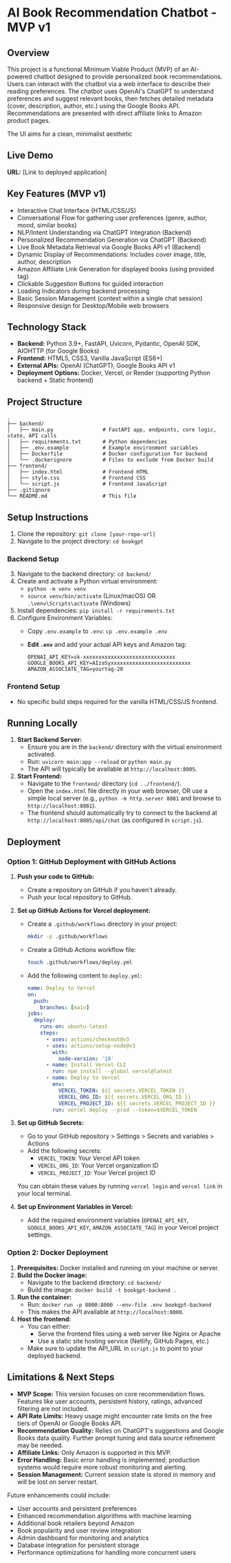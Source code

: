 # AI Book Recommendation Chatbot - MVP v1

## Overview

This project is a functional Minimum Viable Product (MVP) of an AI-powered chatbot designed to provide personalized book recommendations. Users can interact with the chatbot via a web interface to describe their reading preferences. The chatbot uses OpenAI's ChatGPT to understand preferences and suggest relevant books, then fetches detailed metadata (cover, description, author, etc.) using the Google Books API. Recommendations are presented with direct affiliate links to Amazon product pages.

The UI aims for a clean, minimalist aesthetic 

## Live Demo

<!-- Add the deployment URL (e.g., from Vercel/Render) here once deployed -->
**URL:** [Link to deployed application]

## Key Features (MVP v1)

* Interactive Chat Interface (HTML/CSS/JS)
* Conversational Flow for gathering user preferences (genre, author, mood, similar books)
* NLP/Intent Understanding via ChatGPT Integration (Backend)
* Personalized Recommendation Generation via ChatGPT (Backend)
* Live Book Metadata Retrieval via Google Books API v1 (Backend)
* Dynamic Display of Recommendations: Includes cover image, title, author, description
* Amazon Affiliate Link Generation for displayed books (using provided tag)
* Clickable Suggestion Buttons for guided interaction
* Loading Indicators during backend processing
* Basic Session Management (context within a single chat session)
* Responsive design for Desktop/Mobile web browsers

## Technology Stack

* **Backend:** Python 3.9+, FastAPI, Uvicorn, Pydantic, OpenAI SDK, AIOHTTP (for Google Books)
* **Frontend:** HTML5, CSS3, Vanilla JavaScript (ES6+)
* **External APIs:** OpenAI (ChatGPT), Google Books API v1
* **Deployment Options:** Docker, Vercel, or Render (supporting Python backend + Static frontend)

## Project Structure

```
.
├── backend/
│   ├── main.py                # FastAPI app, endpoints, core logic, state, API calls
│   ├── requirements.txt       # Python dependencies
│   ├── .env.example           # Example environment variables
│   ├── Dockerfile             # Docker configuration for backend
│   └── .dockerignore          # Files to exclude from Docker build
├── frontend/
│   ├── index.html             # Frontend HTML
│   ├── style.css              # Frontend CSS
│   └── script.js              # Frontend JavaScript
├── .gitignore
└── README.md                  # This file
```

## Setup Instructions

1. Clone the repository: `git clone [your-repo-url]`
2. Navigate to the project directory: `cd bookgpt`

### Backend Setup

3. Navigate to the backend directory: `cd backend/`
4. Create and activate a Python virtual environment:
   * `python -m venv venv`
   * `source venv/bin/activate` (Linux/macOS) OR `.\venv\Scripts\activate` (Windows)
5. Install dependencies: `pip install -r requirements.txt`
6. Configure Environment Variables:
   * Copy `.env.example` to `.env`: `cp .env.example .env`
   * **Edit `.env`** and add your actual API keys and Amazon tag:

     ```dotenv
     OPENAI_API_KEY=sk-xxxxxxxxxxxxxxxxxxxxxxxxxxxxxx
     GOOGLE_BOOKS_API_KEY=AIzaSyxxxxxxxxxxxxxxxxxxxxxxxxxx
     AMAZON_ASSOCIATE_TAG=yourtag-20
     ```

### Frontend Setup

* No specific build steps required for the vanilla HTML/CSS/JS frontend.

## Running Locally

1. **Start Backend Server:**
   * Ensure you are in the `backend/` directory with the virtual environment activated.
   * Run: `uvicorn main:app --reload` or `python main.py`
   * The API will typically be available at `http://localhost:8005`.
2. **Start Frontend:**
   * Navigate to the `frontend/` directory (`cd ../frontend/`).
   * Open the `index.html` file directly in your web browser, OR use a simple local server (e.g., `python -m http.server 8081` and browse to `http://localhost:8081`).
   * The frontend should automatically try to connect to the backend at `http://localhost:8005/api/chat` (as configured in `script.js`).

## Deployment

### Option 1: GitHub Deployment with GitHub Actions

1. **Push your code to GitHub:**
   * Create a repository on GitHub if you haven't already.
   * Push your local repository to GitHub.

2. **Set up GitHub Actions for Vercel deployment:**
   * Create a `.github/workflows` directory in your project:
     ```bash
     mkdir -p .github/workflows
     ```
   * Create a GitHub Actions workflow file:
     ```bash
     touch .github/workflows/deploy.yml
     ```
   * Add the following content to `deploy.yml`:
     ```yaml
     name: Deploy to Vercel
     on:
       push:
         branches: [main]
     jobs:
       deploy:
         runs-on: ubuntu-latest
         steps:
           - uses: actions/checkout@v3
           - uses: actions/setup-node@v3
             with:
               node-version: '18'
           - name: Install Vercel CLI
             run: npm install --global vercel@latest
           - name: Deploy to Vercel
             env:
               VERCEL_TOKEN: ${{ secrets.VERCEL_TOKEN }}
               VERCEL_ORG_ID: ${{ secrets.VERCEL_ORG_ID }}
               VERCEL_PROJECT_ID: ${{ secrets.VERCEL_PROJECT_ID }}
             run: vercel deploy --prod --token=$VERCEL_TOKEN
     ```

3. **Set up GitHub Secrets:**
   * Go to your GitHub repository > Settings > Secrets and variables > Actions
   * Add the following secrets:
     * `VERCEL_TOKEN`: Your Vercel API token
     * `VERCEL_ORG_ID`: Your Vercel organization ID
     * `VERCEL_PROJECT_ID`: Your Vercel project ID

   You can obtain these values by running `vercel login` and `vercel link` in your local terminal.

4. **Set up Environment Variables in Vercel:**
   * Add the required environment variables (`OPENAI_API_KEY`, `GOOGLE_BOOKS_API_KEY`, `AMAZON_ASSOCIATE_TAG`) in your Vercel project settings.

### Option 2: Docker Deployment

1. **Prerequisites:** Docker installed and running on your machine or server.
2. **Build the Docker image:**
   * Navigate to the backend directory: `cd backend/`
   * Build the image: `docker build -t bookgpt-backend .`
3. **Run the container:**
   * Run: `docker run -p 8000:8000 --env-file .env bookgpt-backend`
   * This makes the API available at `http://localhost:8000`.
4. **Host the frontend:**
   * You can either:
     * Serve the frontend files using a web server like Nginx or Apache
     * Use a static site hosting service (Netlify, GitHub Pages, etc.)
   * Make sure to update the API_URL in `script.js` to point to your deployed backend.

## Limitations & Next Steps

* **MVP Scope:** This version focuses on core recommendation flows. Features like user accounts, persistent history, ratings, advanced filtering are not included.
* **API Rate Limits:** Heavy usage might encounter rate limits on the free tiers of OpenAI or Google Books API.
* **Recommendation Quality:** Relies on ChatGPT's suggestions and Google Books data quality. Further prompt tuning and data source refinement may be needed.
* **Affiliate Links:** Only Amazon is supported in this MVP.
* **Error Handling:** Basic error handling is implemented; production systems would require more robust monitoring and alerting.
* **Session Management:** Current session state is stored in memory and will be lost on server restart.

Future enhancements could include:

* User accounts and persistent preferences
* Enhanced recommendation algorithms with machine learning
* Additional book retailers beyond Amazon
* Book popularity and user review integration
* Admin dashboard for monitoring and analytics
* Database integration for persistent storage
* Performance optimizations for handling more concurrent users
